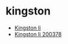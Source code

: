 # kingston

 * [Kingston Ii](../../index/k/kingston-ii-200378.json)
 * [Kingston Ii 200378](../../index/k/kingston-ii-200378.json)
